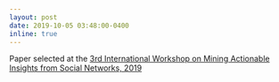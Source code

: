 ```yaml
---
layout: post
date: 2019-10-05 03:48:00-0400
inline: true
---
```


Paper selected at the [3rd International Workshop on Mining Actionable Insights from Social Networks, 2019](https://dl.acm.org/doi/10.1145/3341981.3350529)
